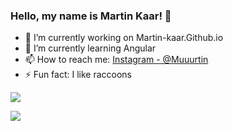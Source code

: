 ### Hello, my name is Martin Kaar! 👋

- 🔭 I’m currently working on Martin-kaar.Github.io 
- 🌱 I’m currently learning Angular
- 📫 How to reach me: [Instagram - @Muuurtin](https://www.instagram.com/muuurtin/) 
- ⚡ Fun fact: I like raccoons

<p><img src="(https://github-readme-stats.vercel.app/api/top-langs/?username=martin-kaar&layout=compact)](https://github.com/anuraghazra/github-readme-stats)"> </p>
<img src="https://github-readme-stats.vercel.app/api?username=martin-kaar&&show_icons=true&title_color=ffffff&icon_color=blue&text_color=daf7dc&bg_color=151515">
